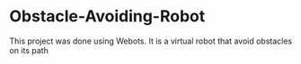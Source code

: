 # Obstacle-Avoiding-Robot
 This project was done using Webots.
 It is a virtual robot that avoid obstacles on its path
 
